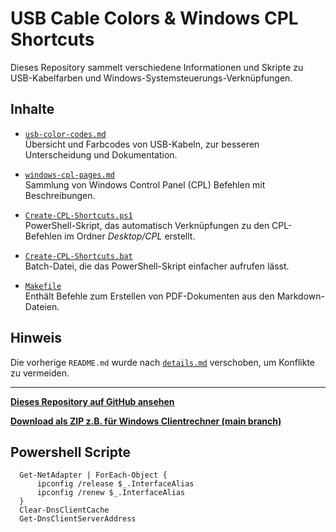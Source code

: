 # USB Cable Colors & Windows CPL Shortcuts

Dieses Repository sammelt verschiedene Informationen und Skripte zu USB-Kabelfarben und Windows-Systemsteuerungs-Verknüpfungen.

## Inhalte

- [`usb-color-codes.md`](./usb-color-codes.md)  
  Übersicht und Farbcodes von USB-Kabeln, zur besseren Unterscheidung und Dokumentation.

- [`windows-cpl-pages.md`](./windows-cpl-pages.md)  
  Sammlung von Windows Control Panel (CPL) Befehlen mit Beschreibungen.

- [`Create-CPL-Shortcuts.ps1`](./Create-CPL-Shortcuts.ps1)  
  PowerShell-Skript, das automatisch Verknüpfungen zu den CPL-Befehlen im Ordner *Desktop/CPL* erstellt.

- [`Create-CPL-Shortcuts.bat`](./Create-CPL-Shortcuts.bat)  
  Batch-Datei, die das PowerShell-Skript einfacher aufrufen lässt.

- [`Makefile`](./Makefile)  
  Enthält Befehle zum Erstellen von PDF-Dokumenten aus den Markdown-Dateien.

## Hinweis

Die vorherige `README.md` wurde nach [`details.md`](./details.md) verschoben, um Konflikte zu vermeiden.

---

**[Dieses Repository auf GitHub ansehen](https://github.com/dajuly20/usb-cable-colors-kabelfarben-kabelcodes)**  


**[Download als ZIP z.B. für Windows Clientrechner (main branch)](https://github.com/dajuly20/usb-cable-colors-kabelfarben-kabelcodes/archive/refs/heads/main.zip)**


## Powershell Scripte  

```
  Get-NetAdapter | ForEach-Object { 
      ipconfig /release $_.InterfaceAlias
      ipconfig /renew $_.InterfaceAlias
  }
  Clear-DnsClientCache
  Get-DnsClientServerAddress
```
